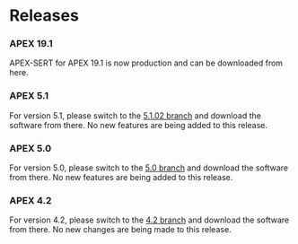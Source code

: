 # Releases
### APEX 19.1
APEX-SERT for APEX 19.1 is now production and can be downloaded from here.  

### APEX 5.1
For version 5.1, please switch to the [5.1.02 branch](https://github.com/OraOpenSource/apex-sert/tree/5.1.0.2/releases) 
and download the software from there.  No new features are being added to this release. 

### APEX 5.0
For version 5.0, please switch to the [5.0 branch](https://github.com/OraOpenSource/apex-sert/tree/5.0.1/releases) 
and download the software from there.  No new features are being added to this release.

### APEX 4.2
For version 4.2, please switch to the [4.2 branch](https://github.com/OraOpenSource/apex-sert/tree/sert4) and download the software from there.  No new changes are being made to this release.
